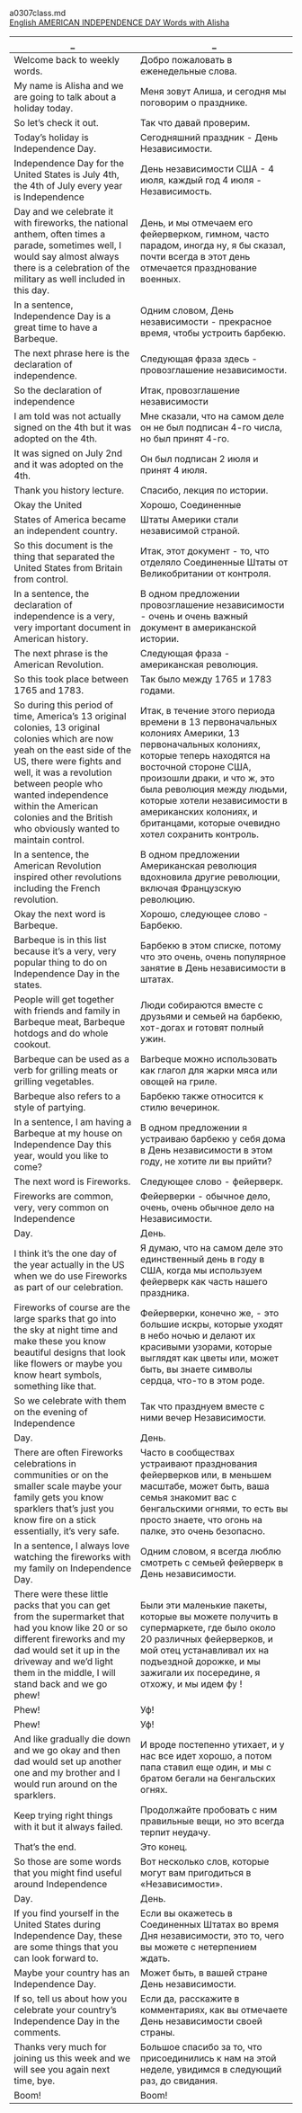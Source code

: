 a0307class.md  
[English AMERICAN INDEPENDENCE DAY Words with Alisha](https://www.youtube.com/watch?v=Mw78uBCMv8A)  




_|_
--|--
Welcome back to weekly words.|Добро пожаловать в еженедельные слова.
My name is Alisha and we are going to talk about a holiday today.|Меня зовут Алиша, и сегодня мы поговорим о празднике.
So let’s check it out.|Так что давай проверим.
Today’s holiday is Independence Day.|Сегодняшний праздник - День Независимости.
Independence Day for the United States is July 4th, the 4th of July every year is Independence|День независимости США - 4 июля, каждый год 4 июля - Независимость.
Day and we celebrate it with fireworks, the national anthem, often times a parade, sometimes well, I would say almost always there is a celebration of the military as well included in this day.|День, и мы отмечаем его фейерверком, гимном, часто парадом, иногда ну, я бы сказал, почти всегда в этот день отмечается празднование военных.
In a sentence, Independence Day is a great time to have a Barbeque.|Одним словом, День независимости - прекрасное время, чтобы устроить барбекю.
The next phrase here is the declaration of independence.|Следующая фраза здесь - провозглашение независимости.
So the declaration of independence|Итак, провозглашение независимости
I am told was not actually signed on the 4th but it was adopted on the 4th.|Мне сказали, что на самом деле он не был подписан 4-го числа, но был принят 4-го.
It was signed on July 2nd and it was adopted on the 4th.|Он был подписан 2 июля и принят 4 июля.
Thank you history lecture.|Спасибо, лекция по истории.
Okay the United|Хорошо, Соединенные
States of America became an independent country.|Штаты Америки стали независимой страной.
So this document is the thing that separated the United States from Britain from control.|Итак, этот документ - то, что отделяло Соединенные Штаты от Великобритании от контроля.
In a sentence, the declaration of independence is a very, very important document in American history.|В одном предложении провозглашение независимости - очень и очень важный документ в американской истории.
The next phrase is the American Revolution.|Следующая фраза - американская революция.
So this took place between 1765 and 1783.|Так было между 1765 и 1783 годами.
So during this period of time, America’s 13 original colonies, 13 original colonies which are now yeah on the east side of the US, there were fights and well, it was a revolution between people who wanted independence within the American colonies and the British who obviously wanted to maintain control.|Итак, в течение этого периода времени в 13 первоначальных колониях Америки, 13 первоначальных колониях, которые теперь находятся на восточной стороне США, произошли драки, и что ж, это была революция между людьми, которые хотели независимости в американских колониях, и британцами, которые очевидно хотел сохранить контроль.
In a sentence, the American Revolution inspired other revolutions including the French revolution.|В одном предложении Американская революция вдохновила другие революции, включая Французскую революцию.
Okay the next word is Barbeque.|Хорошо, следующее слово - Барбекю.
Barbeque is in this list because it’s a very, very popular thing to do on Independence Day in the states.|Барбекю в этом списке, потому что это очень, очень популярное занятие в День независимости в штатах.
People will get together with friends and family in Barbeque meat, Barbeque hotdogs and do whole cookout.|Люди собираются вместе с друзьями и семьей на барбекю, хот-догах и готовят полный ужин.
Barbeque can be used as a verb for grilling meats or grilling vegetables.|Barbeque можно использовать как глагол для жарки мяса или овощей на гриле.
Barbeque also refers to a style of partying.|Барбекю также относится к стилю вечеринок.
In a sentence, I am having a Barbeque at my house on Independence Day this year, would you like to come?|В одном предложении я устраиваю барбекю у себя дома в День независимости в этом году, не хотите ли вы прийти?
The next word is Fireworks.|Следующее слово - фейерверк.
Fireworks are common, very, very common on Independence|Фейерверки - обычное дело, очень, очень обычное дело на Независимости.
Day.|День.
I think it’s the one day of the year actually in the US when we do use Fireworks as part of our celebration.|Я думаю, что на самом деле это единственный день в году в США, когда мы используем фейерверк как часть нашего праздника.
Fireworks of course are the large sparks that go into the sky at night time and make these you know beautiful designs that look like flowers or maybe you know heart symbols, something like that.|Фейерверки, конечно же, - это большие искры, которые уходят в небо ночью и делают их красивыми узорами, которые выглядят как цветы или, может быть, вы знаете символы сердца, что-то в этом роде.
So we celebrate with them on the evening of Independence|Так что празднуем вместе с ними вечер Независимости.
Day.|День.
There are often Fireworks celebrations in communities or on the smaller scale maybe your family gets you know sparklers that’s just you know fire on a stick essentially, it’s very safe.|Часто в сообществах устраивают празднования фейерверков или, в меньшем масштабе, может быть, ваша семья знакомит вас с бенгальскими огнями, то есть вы просто знаете, что огонь на палке, это очень безопасно.
In a sentence, I always love watching the fireworks with my family on Independence Day.|Одним словом, я всегда люблю смотреть с семьей фейерверк в День независимости.
There were these little packs that you can get from the supermarket that had you know like 20 or so different fireworks and my dad would set it up in the driveway and we’d light them in the middle, I will stand back and we go phew!|Были эти маленькие пакеты, которые вы можете получить в супермаркете, где было около 20 различных фейерверков, и мой отец устанавливал их на подъездной дорожке, и мы зажигали их посередине, я отхожу, и мы идем фу !
Phew!|Уф!
Phew!|Уф!
And like gradually die down and we go okay and then dad would set up another one and my brother and I would run around on the sparklers.|И вроде постепенно утихает, и у нас все идет хорошо, а потом папа ставил еще один, и мы с братом бегали на бенгальских огнях.
Keep trying right things with it but it always failed.|Продолжайте пробовать с ним правильные вещи, но это всегда терпит неудачу.
That’s the end.|Это конец.
So those are some words that you might find useful around Independence|Вот несколько слов, которые могут вам пригодиться в «Независимости».
Day.|День.
If you find yourself in the United States during Independence Day, these are some things that you can look forward to.|Если вы окажетесь в Соединенных Штатах во время Дня независимости, это то, чего вы можете с нетерпением ждать.
Maybe your country has an Independence Day.|Может быть, в вашей стране День независимости.
If so, tell us about how you celebrate your country’s Independence Day in the comments.|Если да, расскажите в комментариях, как вы отмечаете День независимости своей страны.
Thanks very much for joining us this week and we will see you again next time, bye.|Большое спасибо за то, что присоединились к нам на этой неделе, увидимся в следующий раз, до свидания.
Boom!|Boom!

